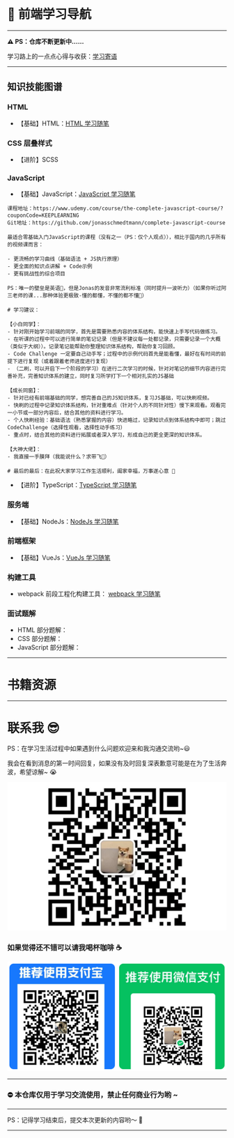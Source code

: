 # 📖 前端学习导航 

---

**⚠️ PS：仓库不断更新中......**

学习路上的一点点心得与收获：[学习寄语](static/record/study-record.md)

---

## 知识技能图谱

### HTML

- 【基础】HTML：[HTML 学习随笔](./html/html-notebook.md)

### CSS 层叠样式

- 【进阶】SCSS 


### JavaScript
- 【基础】JavaScript：[JavaScript 学习随笔](./javaScript/javascript/javascript-notebook.md)

```text
课程地址：https://www.udemy.com/course/the-complete-javascript-course/?couponCode=KEEPLEARNING
Git地址：https://github.com/jonasschmedtmann/complete-javascript-course

最适合零基础入门JavaScript的课程（没有之一（PS：仅个人观点）），相比于国内的几乎所有的视频课而言：

- 更流畅的学习曲线（基础语法 + JS执行原理）
- 更全面的知识点讲解 + Code示例
- 更有挑战性的综合项目

PS：唯一的壁垒是英语🤣，但是Jonas的发音非常流利标准（同时提升一波听力）（如果你听过阿三老师的课...那种体验更极致-懂的都懂，不懂的都不懂🤣）

# 学习建议：

【小白同学】：
- 针对刚开始学习前端的同学，首先是需要熟悉内容的体系结构，能快速上手写代码做练习。
- 在听课的过程中可以进行简单的笔记记录（但是不建议每一处都记录，只需要记录一个大概（类似于大纲））。记录笔记能帮助你整理知识体系结构，帮助你复习回顾。
- Code Challenge 一定要自己动手写；过程中的示例代码首先是能看懂，最好在有时间的前提下进行复现（或着跟着老师进度进行复现）
- （二刷，可以开启下一个阶段的学习）在进行二次学习的时候，针对对笔记的细节内容进行完善补充，完善知识体系的建立，同时复习所学打下一个相对扎实的JS基础

【成长同窗】：
- 针对已经有前端基础的同学，想完善自己的JS知识体系，复习JS基础，可以快刷视频。
- 快刷的过程中记录知识体系结构，针对重难点（针对个人的不同针对性）慢下来观看。观看完一小节或一部分内容后，结合其他的资料进行学习。
- 个人快刷经验：基础语法（熟悉掌握的内容）快进略过，记录知识点到体系结构中即可；跳过 CodeChallenge（选择性观看，选择性动手练习）
- 重点时，结合其他的资料进行拓展或者深入学习，形成自己的更全更深的知识体系。

【大神大佬】：
- 我直接一手膜拜（我能说什么？求带飞🙏）

# 最后的最后：在此祝大家学习工作生活顺利，阖家幸福，万事遂心意 🎉
```

- 【进阶】TypeScript：[TypeScript 学习随笔](typescript/typescript-notebook.md)

### 服务端

- 【基础】NodeJs：[NodeJs 学习随笔](node/node-notebook.md)

### 前端框架

- 【基础】VueJs：[VueJs 学习随笔](vue/vue-notebook.md)


### 构建工具

- webpack 前段工程化构建工具： [webpack 学习随笔](./webpack/webpack-note.md)

### 面试题解

- HTML 部分题解：
- CSS 部分题解：
- JavaScript 部分题解：

---

# 书籍资源



---

# 联系我 😎

PS：在学习生活过程中如果遇到什么问题欢迎来和我沟通交流哟~😃 

我会在看到消息的第一时间回复，如果没有及时回复深表歉意可能是在为了生活奔波，希望谅解~ 😭

![wechat.jpg](static/aboutme/wechat.jpg)

### 如果觉得还不错可以请我喝杯咖啡 ☕

![pay.jpeg](static/aboutme/pay.jpeg)

---

### ⛔ 本仓库仅用于学习交流使用，禁止任何商业行为哟 ~

---

PS：记得学习结束后，提交本次更新的内容哟～ 🎉

---
